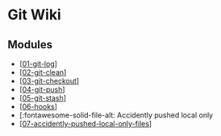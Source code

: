Git Wiki
===

Modules
---

- [[01-git-log]]
- [[02-git-clean]]
- [[03-git-checkout]]
- [[04-git-push]]
- [[05-git-stash]]
- [[06-hooks]]
- [:fontawesome-solid-file-alt: Accidently pushed local only
- [[07-accidently-pushed-local-only-files]]

[//begin]: # "Autogenerated link references for markdown compatibility"
[01-git-log]: 01-git-log.md "Git Log"
[02-git-clean]: 02-git-clean.md "Git Clean"
[03-git-checkout]: 03-git-checkout.md "Git Checkout"
[04-git-push]: 04-git-push.md "Git Push"
[05-git-stash]: 05-git-stash.md "Git Stash"
[06-hooks]: 06-hooks.md "Hooks"
[07-accidently-pushed-local-only-files]: 07-accidently-pushed-local-only-files.md "Accidently pushed local only files"
[//end]: # "Autogenerated link references"